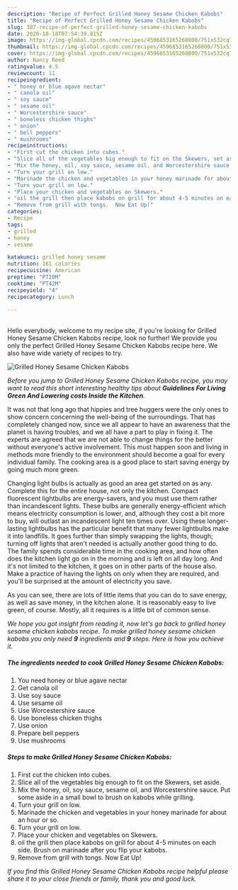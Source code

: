 ```yaml
---
description: "Recipe of Perfect Grilled Honey Sesame Chicken Kabobs"
title: "Recipe of Perfect Grilled Honey Sesame Chicken Kabobs"
slug: 387-recipe-of-perfect-grilled-honey-sesame-chicken-kabobs
date: 2020-10-18T07:54:39.815Z
image: https://img-global.cpcdn.com/recipes/4596853165260800/751x532cq70/grilled-honey-sesame-chicken-kabobs-recipe-main-photo.jpg
thumbnail: https://img-global.cpcdn.com/recipes/4596853165260800/751x532cq70/grilled-honey-sesame-chicken-kabobs-recipe-main-photo.jpg
cover: https://img-global.cpcdn.com/recipes/4596853165260800/751x532cq70/grilled-honey-sesame-chicken-kabobs-recipe-main-photo.jpg
author: Nancy Reed
ratingvalue: 4.5
reviewcount: 11
recipeingredient:
- " honey or blue agave nectar"
- " canola oil"
- " soy sauce"
- " sesame oil"
- " Worcestershire sauce"
- " boneless chicken thighs"
- " onion"
- " bell peppers"
- " mushrooms"
recipeinstructions:
- "First cut the chicken into cubes."
- "Slice all of the vegetables big enough to fit on the Skewers, set aside."
- "Mix the honey, oil, soy sauce, sesame oil, and Worcestershire sauce. Put some aside in a small bowl to brush on kabobs while grilling."
- "Turn your grill on low."
- "Marinade the chicken and vegetables in your honey marinade for about an hour or so."
- "Turn your grill on low."
- "Place your chicken and vegetables on Skewers."
- "oil the grill then place kabobs on grill for about 4-5 minutes on each side. Brush on marinade after you flip your kabobs."
- "Remove from grill with tongs.  Now Eat Up!"
categories:
- Recipe
tags:
- grilled
- honey
- sesame

katakunci: grilled honey sesame 
nutrition: 161 calories
recipecuisine: American
preptime: "PT20M"
cooktime: "PT42M"
recipeyield: "4"
recipecategory: Lunch

---
```

<br>
Hello everybody, welcome to my recipe site, if you're looking for Grilled Honey Sesame Chicken Kabobs recipe, look no further! We provide you only the perfect Grilled Honey Sesame Chicken Kabobs recipe here. We also have wide variety of recipes to try.
<br>


![Grilled Honey Sesame Chicken Kabobs](https://img-global.cpcdn.com/recipes/4596853165260800/751x532cq70/grilled-honey-sesame-chicken-kabobs-recipe-main-photo.jpg)

<i>Before you jump to Grilled Honey Sesame Chicken Kabobs recipe, you may want to read this short interesting healthy tips about 
<strong>Guidelines For Living Green And Lowering costs Inside the Kitchen</strong>.</i>
</br>

It was not that long ago that hippies and tree huggers were the only ones to show concern concerning the well-being of the surroundings. That has completely changed now, since we all appear to have an awareness that the planet is having troubles, and we all have a part to play in fixing it. The experts are agreed that we are not able to change things for the better without everyone's active involvement. This must happen soon and living in methods more friendly to the environment should become a goal for every individual family. The cooking area is a good place to start saving energy by going much more green.

Changing light bulbs is actually as good an area get started on as any. Complete this for the entire house, not only the kitchen. Compact fluorescent lightbulbs are energy-savers, and you must use them rather than incandescent lights. These bulbs are generally energy-efficient which means electricity consumption is lower, and, although they cost a bit more to buy, will outlast an incandescent light ten times over. Using these longer-lasting lightbulbs has the particular benefit that many fewer lightbulbs make it into landfills. It goes further than simply swapping the lights, though; turning off lights that aren't needed is actually another good thing to do. The family spends considerable time in the cooking area, and how often does the kitchen light go on in the morning and is left on all day long. And it's not limited to the kitchen, it goes on in other parts of the house also. Make a practice of having the lights on only when they are required, and you'll be surprised at the amount of electricity you save.

As you can see, there are lots of little items that you can do to save energy, as well as save money, in the kitchen alone. It is reasonably easy to live green, of course. Mostly, all it requires is a little bit of common sense.


<i>We hope you got insight from reading it, now let's go back to grilled honey sesame chicken kabobs recipe. To make grilled honey sesame chicken kabobs you only need <strong>9</strong> ingredients and <strong>9</strong> steps. Here is how you achieve it.
</i>

##### The ingredients needed to cook Grilled Honey Sesame Chicken Kabobs:

1. You need  honey or blue agave nectar
1. Get  canola oil
1. Use  soy sauce
1. Use  sesame oil
1. Use  Worcestershire sauce
1. Use  boneless chicken thighs
1. Use  onion
1. Prepare  bell peppers
1. Use  mushrooms


##### Steps to make Grilled Honey Sesame Chicken Kabobs:

1. First cut the chicken into cubes.
1. Slice all of the vegetables big enough to fit on the Skewers, set aside.
1. Mix the honey, oil, soy sauce, sesame oil, and Worcestershire sauce. Put some aside in a small bowl to brush on kabobs while grilling.
1. Turn your grill on low.
1. Marinade the chicken and vegetables in your honey marinade for about an hour or so.
1. Turn your grill on low.
1. Place your chicken and vegetables on Skewers.
1. oil the grill then place kabobs on grill for about 4-5 minutes on each side. Brush on marinade after you flip your kabobs.
1. Remove from grill with tongs.  Now Eat Up!


<i>If you find this Grilled Honey Sesame Chicken Kabobs recipe helpful please share it to your close friends or family, thank you and good luck.</i>
